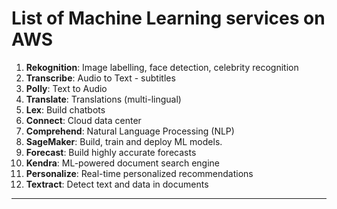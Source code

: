 # List of Machine Learning services on AWS

1. **Rekognition**: Image labelling, face detection, celebrity recognition
2. **Transcribe**: Audio to Text - subtitles
3. **Polly**: Text to Audio
4. **Translate**: Translations (multi-lingual)
5. **Lex**: Build chatbots
6. **Connect**: Cloud data center
7. **Comprehend**: Natural Language Processing (NLP)
8. **SageMaker**: Build, train and deploy ML models.
9. **Forecast**: Build highly accurate forecasts
10. **Kendra**: ML-powered document search engine
11. **Personalize**: Real-time personalized recommendations
12. **Textract**: Detect text and data in documents

---
